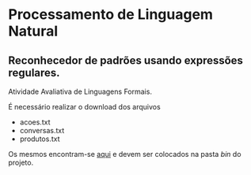 # Processamento de Linguagem Natural

## Reconhecedor de padrões usando expressões regulares.

Atividade Avaliativa de Linguagens Formais.

É necessário realizar o download dos arquivos 

* acoes.txt
* conversas.txt
* produtos.txt

Os mesmos encontram-se [aqui](https://drive.google.com/drive/folders/0B3aUSaCoEN0eUXQweTRHTFZISUE)
e devem ser colocados na pasta _bin_ do projeto.
